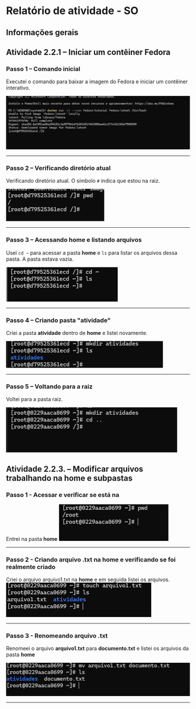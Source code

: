 # Relatório de atividade - SO

## Informações gerais


## Atividade 2.2.1 – Iniciar um contêiner Fedora

### Passo 1 – Comando inicial
Executei o comando para baixar a imagem do Fedora e iniciar um contêiner interativo.

![Comando inicial](image1.png)

---

### Passo 2 – Verificando diretório atual
Verificando diretório atual. O símbolo `#` indica que estou na raiz.

![Verificando diretório atual](image2.png)

---

### Passo 3 – Acessando home e listando arquivos
Usei `cd ~` para acessar a pasta **home** e `ls` para listar os arquivos dessa pasta. A pasta estava vazia.

![Acessando home e listando arquivos](image3.png)

---

### Passo 4 – Criando pasta "atividade"
Criei a pasta **atividade** dentro de **home** e listei novamente.

![Criando pasta "atividade"](image4.png)

---

### Passo 5 – Voltando para a raiz
Voltei para a pasta raiz.

![Voltando para a raiz](image5.png)

##  Atividade 2.2.3. – Modificar arquivos trabalhando na home e subpastas

### Passo 1 - Acessar e verificar se está na 
Entrei na pasta **home**
![Verificação](image6.png)

---

### Passo 2 - Criando arquivo .txt na home e verificando se foi realmente criado
Criei o arquivo arquivo1.txt na **home** e em seguida listei os arquivos.
![Criação de arquivo .txt](image7.png)

---

### Passo 3 - Renomeando arquivo .txt
Renomeei o arquivo **arquivo1.txt** para **documento.txt** e listei os arquivos da pasta **home**

![Renomeando arquivo .txt](image8.png)

---